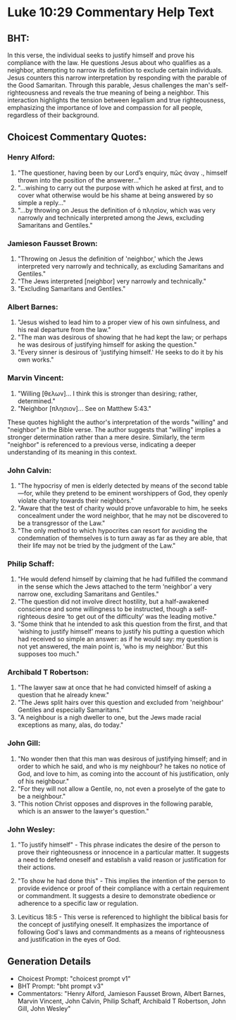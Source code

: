 # Luke 10:29 Commentary Help Text

## BHT:
In this verse, the individual seeks to justify himself and prove his compliance with the law. He questions Jesus about who qualifies as a neighbor, attempting to narrow its definition to exclude certain individuals. Jesus counters this narrow interpretation by responding with the parable of the Good Samaritan. Through this parable, Jesus challenges the man's self-righteousness and reveals the true meaning of being a neighbor. This interaction highlights the tension between legalism and true righteousness, emphasizing the importance of love and compassion for all people, regardless of their background.

## Choicest Commentary Quotes:
### Henry Alford:
1. "The questioner, having been by our Lord’s enquiry, πῶς ἀναγ ., himself thrown into the position of the answerer..."
2. "...wishing to carry out the purpose with which he asked at first, and to cover what otherwise would be his shame at being answered by so simple a reply..."
3. "...by throwing on Jesus the definition of ὁ πλησίον, which was very narrowly and technically interpreted among the Jews, excluding Samaritans and Gentiles."

### Jamieson Fausset Brown:
1. "Throwing on Jesus the definition of 'neighbor,' which the Jews interpreted very narrowly and technically, as excluding Samaritans and Gentiles."
2. "The Jews interpreted [neighbor] very narrowly and technically."
3. "Excluding Samaritans and Gentiles."

### Albert Barnes:
1. "Jesus wished to lead him to a proper view of his own sinfulness, and his real departure from the law."
2. "The man was desirous of showing that he had kept the law; or perhaps he was desirous of justifying himself for asking the question."
3. "Every sinner is desirous of 'justifying himself.' He seeks to do it by his own works."

### Marvin Vincent:
1. "Willing [θελων]... I think this is stronger than desiring; rather, determined."
2. "Neighbor [πλησιον]... See on Matthew 5:43."

These quotes highlight the author's interpretation of the words "willing" and "neighbor" in the Bible verse. The author suggests that "willing" implies a stronger determination rather than a mere desire. Similarly, the term "neighbor" is referenced to a previous verse, indicating a deeper understanding of its meaning in this context.

### John Calvin:
1. "The hypocrisy of men is elderly detected by means of the second table—for, while they pretend to be eminent worshippers of God, they openly violate charity towards their neighbors."
2. "Aware that the test of charity would prove unfavorable to him, he seeks concealment under the word neighbor, that he may not be discovered to be a transgressor of the Law."
3. "The only method to which hypocrites can resort for avoiding the condemnation of themselves is to turn away as far as they are able, that their life may not be tried by the judgment of the Law."

### Philip Schaff:
1. "He would defend himself by claiming that he had fulfilled the command in the sense which the Jews attached to the term ‘neighbor’ a very narrow one, excluding Samaritans and Gentiles."
2. "The question did not involve direct hostility, but a half-awakened conscience and some willingness to be instructed, though a self-righteous desire ‘to get out of the difficulty’ was the leading motive."
3. "Some think that he intended to ask this question from the first, and that ‘wishing to justify himself’ means to justify his putting a question which had received so simple an answer: as if he would say: my question is not yet answered, the main point is, ‘who is my neighbor.’ But this supposes too much."

### Archibald T Robertson:
1. "The lawyer saw at once that he had convicted himself of asking a question that he already knew."
2. "The Jews split hairs over this question and excluded from 'neighbour' Gentiles and especially Samaritans."
3. "A neighbour is a nigh dweller to one, but the Jews made racial exceptions as many, alas, do today."

### John Gill:
1. "No wonder then that this man was desirous of justifying himself; and in order to which he said, and who is my neighbour? he takes no notice of God, and love to him, as coming into the account of his justification, only of his neighbour."
2. "For they will not allow a Gentile, no, not even a proselyte of the gate to be a neighbour."
3. "This notion Christ opposes and disproves in the following parable, which is an answer to the lawyer's question."

### John Wesley:
1. "To justify himself" - This phrase indicates the desire of the person to prove their righteousness or innocence in a particular matter. It suggests a need to defend oneself and establish a valid reason or justification for their actions.

2. "To show he had done this" - This implies the intention of the person to provide evidence or proof of their compliance with a certain requirement or commandment. It suggests a desire to demonstrate obedience or adherence to a specific law or regulation.

3. Leviticus 18:5 - This verse is referenced to highlight the biblical basis for the concept of justifying oneself. It emphasizes the importance of following God's laws and commandments as a means of righteousness and justification in the eyes of God.


## Generation Details
- Choicest Prompt: "choicest prompt v1"
- BHT Prompt: "bht prompt v3"
- Commentators: "Henry Alford, Jamieson Fausset Brown, Albert Barnes, Marvin Vincent, John Calvin, Philip Schaff, Archibald T Robertson, John Gill, John Wesley"
